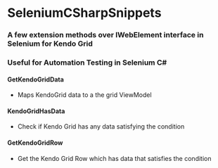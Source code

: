 # SeleniumCSharpSnippets

### A few extension methods over IWebElement interface in Selenium for Kendo Grid
### Useful for Automation Testing in Selenium C#

#### **GetKendoGridData**
- Maps KendoGrid data to a the grid ViewModel

#### **KendoGridHasData**
- Check if Kendo Grid has any data satisfying the condition

#### **GetKendoGridRow**
- Get the Kendo Grid Row which has data that satisfies the condition
